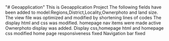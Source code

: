 "# Geoapplication"
This is Geoapplication Project
The following fields have been added to model:Regions,District,Locality,Ownerphoto and land size.
The view file was optimized and modified by shortening lines of codes
The display html and css was modified.
homepage nav items were made active
Ownerphoto display was added.
Display css,homepage html and homepage css modified
home page responsiveness fixed
Navigation bar fixed
